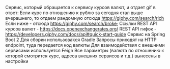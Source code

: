 Cервис, который обращается к сервису курсов валют, и отдает gif в ответ: 
Если курс по отношению к рублю за сегодня стал выше вчерашнего, то отдаем рандомную отсюда https://giphy.com/search/rich
Если ниже - отсюда https://giphy.com/search/broke; 
Ссылки
REST API курсов валют - https://docs.openexchangerates.org/
REST API гифок - https://developers.giphy.com/docs/api#quick-start-guide
Сервис на Spring Boot 2 
Для сборки использоваkся Gradle 
Запросы приходят на HTTP endpoint, туда передается код валюты 
Для взаимодействия с внешними сервисами используется Feign 
Все параметры (валюта по отношению к которой смотрится курс, адреса внешних сервисов и т.д.) вынесены в настройки
